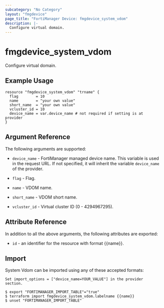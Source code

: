 ```yaml
---
subcategory: "No Category"
layout: "fmgdevice"
page_title: "FortiManager Device: fmgdevice_system_vdom"
description: |-
  Configure virtual domain.
---
```


# fmgdevice_system_vdom
Configure virtual domain.

## Example Usage

```hcl
resource "fmgdevice_system_vdom" "trname" {
  flag        = 10
  name        = "your own value"
  short_name  = "your own value"
  vcluster_id = 10
  device_name = var.device_name # not required if setting is at provider
}
```

## Argument Reference


The following arguments are supported:

* `device_name` - FortiManager managed device name. This variable is used in the request URL. If not specified, it will inherit the variable `device_name` of the provider.

* `flag` - Flag.
* `name` - VDOM name.
* `short_name` - VDOM short name.
* `vcluster_id` - Virtual cluster ID (0 - 4294967295).


## Attribute Reference

In addition to all the above arguments, the following attributes are exported:
* `id` - an identifier for the resource with format {{name}}.

## Import

System Vdom can be imported using any of these accepted formats:
```
Set import_options = ["device_name=YOUR_VALUE"] in the provider section.

$ export "FORTIMANAGER_IMPORT_TABLE"="true"
$ terraform import fmgdevice_system_vdom.labelname {{name}}
$ unset "FORTIMANAGER_IMPORT_TABLE"
```

